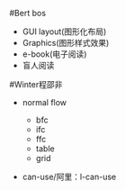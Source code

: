 #Bert bos  
* GUI layout(图形化布局)  
* Graphics(图形样式效果)  
* e-book(电子阅读)  
* 盲人阅读  

#Winter程邵非
* normal flow
	* bfc
	* ifc
	* ffc
	* table
	* grid
	
	
* can-use/阿里：l-can-use